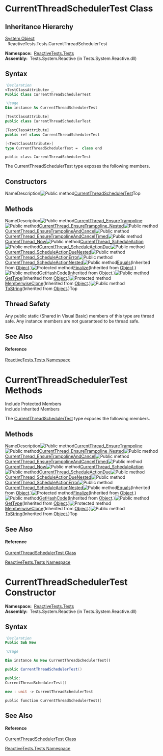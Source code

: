 # CurrentThreadSchedulerTest Class

## Inheritance Hierarchy

[System.Object](https://msdn.microsoft.com/en-us/library/e5kfa45b)  
  ReactiveTests.Tests.CurrentThreadSchedulerTest

**Namespace:**  [ReactiveTests.Tests](ReactiveTests.Tests\ReactiveTests.Tests.md)  
**Assembly:**  Tests.System.Reactive (in Tests.System.Reactive.dll)

## Syntax

```vb
'Declaration
<TestClassAttribute> _
Public Class CurrentThreadSchedulerTest
```

```vb
'Usage
Dim instance As CurrentThreadSchedulerTest
```

```csharp
[TestClassAttribute]
public class CurrentThreadSchedulerTest
```

```c++
[TestClassAttribute]
public ref class CurrentThreadSchedulerTest
```

```fsharp
[<TestClassAttribute>]
type CurrentThreadSchedulerTest =  class end
```

```jscript
public class CurrentThreadSchedulerTest
```

The CurrentThreadSchedulerTest type exposes the following members.

## Constructors

NameDescription![Public method](images\Hh303103.pubmethod(en-us,VS.103).gif "Public method")[CurrentThreadSchedulerTest](CurrentThreadSchedulerTest\CurrentThreadSchedulerTest.md)Top

## Methods

NameDescription![Public method](images\Hh303103.pubmethod(en-us,VS.103).gif "Public method")[CurrentThread\_EnsureTrampoline](CurrentThread\CurrentThreadSchedulerTest.CurrentThread_EnsureTrampoline.md)![Public method](images\Hh303103.pubmethod(en-us,VS.103).gif "Public method")[CurrentThread\_EnsureTrampoline\_Nested](CurrentThread\CurrentThreadSchedulerTest.CurrentThread_EnsureTrampoline_Nested.md)![Public method](images\Hh303103.pubmethod(en-us,VS.103).gif "Public method")[CurrentThread\_EnsureTrampolineAndCancel](CurrentThread\CurrentThreadSchedulerTest.CurrentThread_EnsureTrampolineAndCancel.md)![Public method](images\Hh303103.pubmethod(en-us,VS.103).gif "Public method")[CurrentThread\_EnsureTrampolineAndCancelTimed](CurrentThread\CurrentThreadSchedulerTest.CurrentThread_EnsureTrampolineAndCancelTimed.md)![Public method](images\Hh303103.pubmethod(en-us,VS.103).gif "Public method")[CurrentThread\_Now](CurrentThread\CurrentThreadSchedulerTest.CurrentThread_Now.md)![Public method](images\Hh303103.pubmethod(en-us,VS.103).gif "Public method")[CurrentThread\_ScheduleAction](CurrentThread\CurrentThreadSchedulerTest.CurrentThread_ScheduleAction.md)![Public method](images\Hh303103.pubmethod(en-us,VS.103).gif "Public method")[CurrentThread\_ScheduleActionDue](CurrentThread\CurrentThreadSchedulerTest.CurrentThread_ScheduleActionDue.md)![Public method](images\Hh303103.pubmethod(en-us,VS.103).gif "Public method")[CurrentThread\_ScheduleActionDueNested](CurrentThread\CurrentThreadSchedulerTest.CurrentThread_ScheduleActionDueNested.md)![Public method](images\Hh303103.pubmethod(en-us,VS.103).gif "Public method")[CurrentThread\_ScheduleActionError](CurrentThread\CurrentThreadSchedulerTest.CurrentThread_ScheduleActionError.md)![Public method](images\Hh303103.pubmethod(en-us,VS.103).gif "Public method")[CurrentThread\_ScheduleActionNested](CurrentThread\CurrentThreadSchedulerTest.CurrentThread_ScheduleActionNested.md)![Public method](images\Hh303103.pubmethod(en-us,VS.103).gif "Public method")[Equals](https://msdn.microsoft.com/en-us/library/m:system.object.equals(system.object)(v=VS.103))(Inherited from [Object](https://msdn.microsoft.com/en-us/library/e5kfa45b).)![Protected method](images\Hh303103.protmethod(en-us,VS.103).gif "Protected method")[Finalize](https://msdn.microsoft.com/en-us/library/4k87zsw7)(Inherited from [Object](https://msdn.microsoft.com/en-us/library/e5kfa45b).)![Public method](images\Hh303103.pubmethod(en-us,VS.103).gif "Public method")[GetHashCode](https://msdn.microsoft.com/en-us/library/zdee4b3y)(Inherited from [Object](https://msdn.microsoft.com/en-us/library/e5kfa45b).)![Public method](images\Hh303103.pubmethod(en-us,VS.103).gif "Public method")[GetType](https://msdn.microsoft.com/en-us/library/dfwy45w9)(Inherited from [Object](https://msdn.microsoft.com/en-us/library/e5kfa45b).)![Protected method](images\Hh303103.protmethod(en-us,VS.103).gif "Protected method")[MemberwiseClone](https://msdn.microsoft.com/en-us/library/57ctke0a)(Inherited from [Object](https://msdn.microsoft.com/en-us/library/e5kfa45b).)![Public method](images\Hh303103.pubmethod(en-us,VS.103).gif "Public method")[ToString](https://msdn.microsoft.com/en-us/library/7bxwbwt2)(Inherited from [Object](https://msdn.microsoft.com/en-us/library/e5kfa45b).)Top

## Thread Safety

Any public static (Shared in Visual Basic) members of this type are thread safe. Any instance members are not guaranteed to be thread safe.

## See Also

#### Reference

[ReactiveTests.Tests Namespace](ReactiveTests.Tests\ReactiveTests.Tests.md)









# CurrentThreadSchedulerTest Methods

Include Protected Members  
Include Inherited Members

The [CurrentThreadSchedulerTest](CurrentThreadSchedulerTest\CurrentThreadSchedulerTest.md) type exposes the following members.

## Methods

NameDescription![Public method](images\Hh303103.pubmethod(en-us,VS.103).gif "Public method")[CurrentThread\_EnsureTrampoline](CurrentThread\CurrentThreadSchedulerTest.CurrentThread_EnsureTrampoline.md)![Public method](images\Hh303103.pubmethod(en-us,VS.103).gif "Public method")[CurrentThread\_EnsureTrampoline\_Nested](CurrentThread\CurrentThreadSchedulerTest.CurrentThread_EnsureTrampoline_Nested.md)![Public method](images\Hh303103.pubmethod(en-us,VS.103).gif "Public method")[CurrentThread\_EnsureTrampolineAndCancel](CurrentThread\CurrentThreadSchedulerTest.CurrentThread_EnsureTrampolineAndCancel.md)![Public method](images\Hh303103.pubmethod(en-us,VS.103).gif "Public method")[CurrentThread\_EnsureTrampolineAndCancelTimed](CurrentThread\CurrentThreadSchedulerTest.CurrentThread_EnsureTrampolineAndCancelTimed.md)![Public method](images\Hh303103.pubmethod(en-us,VS.103).gif "Public method")[CurrentThread\_Now](CurrentThread\CurrentThreadSchedulerTest.CurrentThread_Now.md)![Public method](images\Hh303103.pubmethod(en-us,VS.103).gif "Public method")[CurrentThread\_ScheduleAction](CurrentThread\CurrentThreadSchedulerTest.CurrentThread_ScheduleAction.md)![Public method](images\Hh303103.pubmethod(en-us,VS.103).gif "Public method")[CurrentThread\_ScheduleActionDue](CurrentThread\CurrentThreadSchedulerTest.CurrentThread_ScheduleActionDue.md)![Public method](images\Hh303103.pubmethod(en-us,VS.103).gif "Public method")[CurrentThread\_ScheduleActionDueNested](CurrentThread\CurrentThreadSchedulerTest.CurrentThread_ScheduleActionDueNested.md)![Public method](images\Hh303103.pubmethod(en-us,VS.103).gif "Public method")[CurrentThread\_ScheduleActionError](CurrentThread\CurrentThreadSchedulerTest.CurrentThread_ScheduleActionError.md)![Public method](images\Hh303103.pubmethod(en-us,VS.103).gif "Public method")[CurrentThread\_ScheduleActionNested](CurrentThread\CurrentThreadSchedulerTest.CurrentThread_ScheduleActionNested.md)![Public method](images\Hh303103.pubmethod(en-us,VS.103).gif "Public method")[Equals](https://msdn.microsoft.com/en-us/library/m:system.object.equals(system.object)(v=VS.103))(Inherited from [Object](https://msdn.microsoft.com/en-us/library/e5kfa45b).)![Protected method](images\Hh303103.protmethod(en-us,VS.103).gif "Protected method")[Finalize](https://msdn.microsoft.com/en-us/library/4k87zsw7)(Inherited from [Object](https://msdn.microsoft.com/en-us/library/e5kfa45b).)![Public method](images\Hh303103.pubmethod(en-us,VS.103).gif "Public method")[GetHashCode](https://msdn.microsoft.com/en-us/library/zdee4b3y)(Inherited from [Object](https://msdn.microsoft.com/en-us/library/e5kfa45b).)![Public method](images\Hh303103.pubmethod(en-us,VS.103).gif "Public method")[GetType](https://msdn.microsoft.com/en-us/library/dfwy45w9)(Inherited from [Object](https://msdn.microsoft.com/en-us/library/e5kfa45b).)![Protected method](images\Hh303103.protmethod(en-us,VS.103).gif "Protected method")[MemberwiseClone](https://msdn.microsoft.com/en-us/library/57ctke0a)(Inherited from [Object](https://msdn.microsoft.com/en-us/library/e5kfa45b).)![Public method](images\Hh303103.pubmethod(en-us,VS.103).gif "Public method")[ToString](https://msdn.microsoft.com/en-us/library/7bxwbwt2)(Inherited from [Object](https://msdn.microsoft.com/en-us/library/e5kfa45b).)Top

## See Also

#### Reference

[CurrentThreadSchedulerTest Class](CurrentThreadSchedulerTest\CurrentThreadSchedulerTest.md)

[ReactiveTests.Tests Namespace](ReactiveTests.Tests\ReactiveTests.Tests.md)





# CurrentThreadSchedulerTest Constructor

**Namespace:**  [ReactiveTests.Tests](ReactiveTests.Tests\ReactiveTests.Tests.md)  
**Assembly:**  Tests.System.Reactive (in Tests.System.Reactive.dll)

## Syntax

```vb
'Declaration
Public Sub New
```

```vb
'Usage

Dim instance As New CurrentThreadSchedulerTest()
```

```csharp
public CurrentThreadSchedulerTest()
```

```c++
public:
CurrentThreadSchedulerTest()
```

```fsharp
new : unit -> CurrentThreadSchedulerTest
```

```jscript
public function CurrentThreadSchedulerTest()
```

## See Also

#### Reference

[CurrentThreadSchedulerTest Class](CurrentThreadSchedulerTest\CurrentThreadSchedulerTest.md)

[ReactiveTests.Tests Namespace](ReactiveTests.Tests\ReactiveTests.Tests.md)




